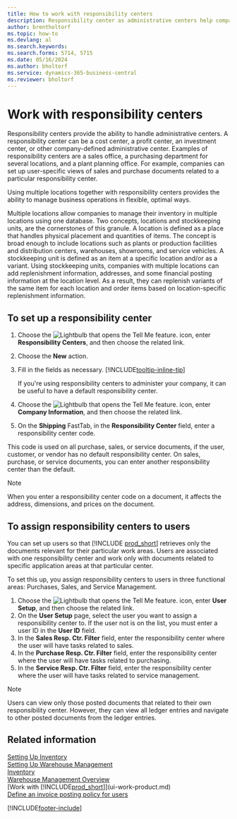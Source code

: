 ```yaml
---
title: How to work with responsibility centers
description: Responsibility center as administrative centers help companies set up user-specific views of sales and purchase documents related exclusively to each center.
author: brentholtorf
ms.topic: how-to
ms.devlang: al
ms.search.keywords:
ms.search.forms: 5714, 5715
ms.date: 05/16/2024
ms.author: bholtorf
ms.service: dynamics-365-business-central
ms.reviewer: bholtorf
---
```

# Work with responsibility centers

Responsibility centers provide the ability to handle administrative centers. A responsibility center can be a cost center, a profit center, an investment center, or other company-defined administrative center. Examples of responsibility centers are a sales office, a purchasing department for several locations, and a plant planning office. For example, companies can set up user-specific views of sales and purchase documents related to a particular responsibility center.  

Using multiple locations together with responsibility centers provides the ability to manage business operations in flexible, optimal ways.

Multiple locations allow companies to manage their inventory in multiple locations using one database. Two concepts, locations and stockkeeping units, are the cornerstones of this granule. A location is defined as a place that handles physical placement and quantities of items. The concept is broad enough to include locations such as plants or production facilities and distribution centers, warehouses, showrooms, and service vehicles. A stockkeeping unit is defined as an item at a specific location and/or as a variant. Using stockkeeping units, companies with multiple locations can add replenishment information, addresses, and some financial posting information at the location level. As a result, they can replenish variants of the same item for each location and order items based on location-specific replenishment information.  

## To set up a responsibility center

1. Choose the ![Lightbulb that opens the Tell Me feature.](media/ui-search/search_small.png "Tell me what you want to do") icon, enter **Responsibility Centers**, and then choose the related link.  
2. Choose the **New** action.  
3. Fill in the fields as necessary. [!INCLUDE[tooltip-inline-tip](includes/tooltip-inline-tip_md.md)]  

    If you're using responsibility centers to administer your company, it can be useful to have a default responsibility center.
4. Choose the ![Lightbulb that opens the Tell Me feature.](media/ui-search/search_small.png "Tell me what you want to do") icon, enter **Company Information**, and then choose the related link.
5. On the **Shipping** FastTab, in the **Responsibility Center** field, enter a responsibility center code.

This code is used on all purchase, sales, or service documents, if the user, customer, or vendor has no default responsibility center. On sales, purchase, or service documents, you can enter another responsibility center than the default.

> [!NOTE]  
> When you enter a responsibility center code on a document, it affects the address, dimensions, and prices on the document.  

## To assign responsibility centers to users

You can set up users so that [!INCLUDE [prod_short](includes/prod_short.md)] retrieves only the documents relevant for their particular work areas. Users are associated with one responsibility center and work only with documents related to specific application areas at that particular center.  

To set this up, you assign responsibility centers to users in three functional areas: Purchases, Sales, and Service Management.  

1. Choose the ![Lightbulb that opens the Tell Me feature.](media/ui-search/search_small.png "Tell me what you want to do") icon, enter **User Setup**, and then choose the related link.  
2. On the **User Setup** page, select the user you want to assign a responsibility center to. If the user not is on the list, you must enter a user ID in the **User ID** field.  
3. In the **Sales Resp. Ctr. Filter** field, enter the responsibility center where the user will have tasks related to sales.  
4. In the **Purchase Resp. Ctr. Filter** field, enter the responsibility center where the user will have tasks related to purchasing.  
5. In the **Service Resp. Ctr. Filter** field, enter the responsibility center where the user will have tasks related to service management.  

> [!NOTE]  
> Users can view only those posted documents that related to their own responsibility center. However, they can view all ledger entries and navigate to other posted documents from the ledger entries.

## Related information

[Setting Up Inventory](inventory-setup-inventory.md)    
[Setting Up Warehouse Management](warehouse-setup-warehouse.md)    
[Inventory](inventory-manage-inventory.md)    
[Warehouse Management Overview](design-details-warehouse-management.md)  
[Work with [!INCLUDE[prod_short](includes/prod_short.md)]](ui-work-product.md)    
[Define an invoice posting policy for users](admin-setup-invoice-posting-policy.md)  

[!INCLUDE[footer-include](includes/footer-banner.md)]
